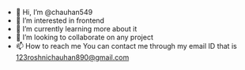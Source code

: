 - 👋 Hi, I’m @chauhan549
- 👀 I’m interested in frontend 
- 🌱 I’m currently learning more about it
- 💞️ I’m looking to collaborate on any project 
- 📫 How to reach me 
You can contact me through my email ID that is
123roshnichauhan890@gmail.com

<!---
chauhan549/chauhan549 is a ✨ special ✨ repository because its `README.md` (this file) appears on your GitHub profile.
You can click the Preview link to take a look at your changes.
--->

